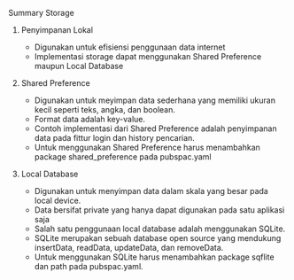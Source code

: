 Summary Storage

1. Penyimpanan Lokal
	- Digunakan untuk efisiensi penggunaan data internet
	- Implementasi storage dapat menggunakan Shared Preference maupun Local Database

2. Shared Preference
	- Digunakan untuk meyimpan data sederhana yang memiliki ukuran kecil seperti teks, angka, dan boolean.
	- Format data adalah key-value.
	- Contoh implementasi dari Shared Preference adalah penyimpanan data pada fittur login dan history pencarian.
	- Untuk menggunakan Shared Preference harus menambahkan package shared_preference pada pubspac.yaml

3. Local Database
	- Digunakan untuk menyimpan data dalam skala yang besar pada local device.
	- Data bersifat private yang hanya dapat digunakan pada satu aplikasi saja
	- Salah satu penggunaan local database adalah menggunakan SQLite.
	- SQLite merupakan sebuah database open source yang mendukung insertData, readData, updateData, dan removeData.
	- Untuk menggunakan SQLite harus menambahkan package sqflite dan path pada pubspac.yaml.